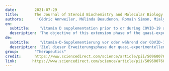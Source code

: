 ```yaml
---
date:        2021-07-29
title:       The Journal of Steroid Biochemistry and Molecular Biology 
authors:      'Cédric Annweiler, Mélinda Beaudenon, Romain Simon, Mialy Guenet, Marie Otekpo, Thomas Célarier & Jennifer Gautier'
en:
  subtitle:    'Vitamin D supplementation prior to or during COVID-19 associated with better 3-month survival in geriatric patients: Extension phase of the GERIA-COVID study'
  description: 'The objective of this extension phase of the quasi-experimental GERIA−COVID study was to determine whether vitamin D3 supplementation taken prior to or during COVID-19 was associated with better 3-month survival in geriatric patients hospitalized for COVID-19. Intervention group was defined as all participants supplemented with vitamin D3 prior to or during COVID-19 (n = 67). Supplements were either bolus vitamin D3 (ie, 50,000 IU per month, or 80,000 IU or 100,000 IU or 200,000 IU every 2–3 months), or daily supplementation with 800 IU. Comparator group involved those without vitamin D supplements (n = 28). Outcome was 3-month mortality. Covariables were age, sex, functional abilities, history of malignancies, cardiomyopathy, undernutrition, number of acute health issues, antibiotics use, systemic corticosteroids use, and 25(OH)D concentration. 76.1 % (n = 51) of participants survived at 3 months in Intervention group, compared to only 53.6 % (n = 15) in Comparator group (P = 0.03). The fully-adjusted hazard ratio for 3-month mortality was HR = 0.23 [95 %CI: 0.09;0.58](P = 0.002) in Intervention group compared to Comparator group. Intervention group had also longer survival time (log-rank P = 0.008). Vitamin D3 supplementation was associated with better 3-month survival in older COVID-19 patients.'
de: 
  subtitle:    'Vitamin-D-Supplementierung vor oder während der COVID-19-Studie geht mit einer besseren 3-Monats-Überlebensrate bei geriatrischen Patienten einher: Verlängerungsphase der GERIA-COVID-Studie'
  description: 'Ziel dieser Erweiterungsphase der quasi-experimentellen GERIA-COVID-Studie war, festzustellen, ob eine Vitamin-D3-Supplementierung vor oder während der COVID-19-Studie mit einer besseren 3-Monats-Überlebensrate bei geriatrischen Patienten, die wegen COVID-19 stationär behandelt wurden, verbunden ist. Als Interventionsgruppe wurden alle Teilnehmer definiert, die vor oder während COVID-19 eine Vitamin-D3-Supplementierung erhielten (n = 67). Bei der Supplementierung handelte es sich entweder um eine Bolusgabe von Vitamin D3 (d. h. 50.000 IE pro Monat oder 80.000 IE oder 100.000 IE oder 200.000 IE alle 2-3 Monate) oder um eine tägliche Supplementierung mit 800 IE. Die Vergleichsgruppe bestand aus Personen, die keine Vitamin-D-Supplemente erhielten (n = 28). Das Ergebnis war die 3-Monats-Mortalität. Kovariablen waren Alter, Geschlecht, funktionelle Fähigkeiten, Vorgeschichte von Malignomen, Kardiomyopathie, Unterernährung, Anzahl der akuten Gesundheitsprobleme, Antibiotikaeinsatz, systemischer Kortikosteroideinsatz und 25(OH)D-Konzentration. 76,1 % (n = 51) der Teilnehmer in der Interventionsgruppe überlebten nach 3 Monaten, verglichen mit nur 53,6 % (n = 15) in der Vergleichsgruppe (P = 0,03). Die vollständig bereinigte Hazard Ratio für die 3-Monats-Mortalität betrug HR = 0,23 [95 %CI: 0,09;0,58] (P = 0,002) in der Interventionsgruppe im Vergleich zur Vergleichsgruppe. Die Interventionsgruppe hatte auch eine längere Überlebenszeit (log-rank P = 0,008). Die Vitamin-D3-Supplementierung war bei älteren COVID-19-Patienten mit einem besseren 3-Monats-Überleben verbunden.'
group:       "Therapeutics"
credit:      https://www.sciencedirect.com/science/article/pii/S0960076021001515
link:       https://www.sciencedirect.com/science/article/pii/S0960076021001515/pdfft?md5=2c4f0d651b7e1341394144a37d2868c9&pid=1-s2.0-S0960076021001515-main.pdf
---
```

<object data="{{ page.link }}" style='height:calc(100vh - 400px); width: 100%' type='application/pdf'></object>